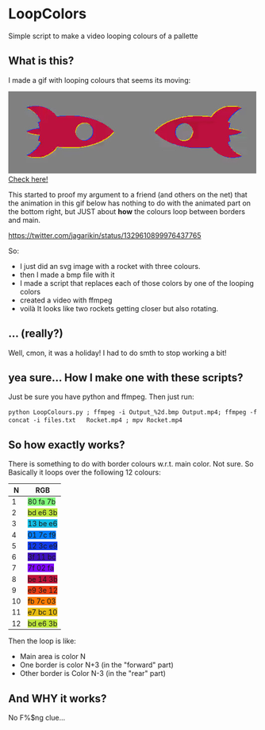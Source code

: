 # LoopColors
Simple script to make a video looping colours of a pallette

## What is this?

I made a gif with looping colours that seems its moving:

![Rocket](mpv-shot0001.jpg)
[Check here!](https://github.com/monticellifernando/LoopColors/blob/main/Rocket.mp4?raw=true)


This started to proof my argument to a friend (and others on the net) that the animation in this gif below 
has nothing to do with the animated part on the bottom right, but JUST about **how** the colours loop between borders and main.

https://twitter.com/jagarikin/status/1329610899976437765


So:
* I just did an svg image with a rocket with three colours. 
* then I made a bmp file with it
* I made a script that replaces each of those colors by one of the looping colors
* created a video with ffmpeg
* voilà 
It looks like two rockets getting closer but also rotating.

## ... (really?)
Well, cmon, it was a holiday! I had to do smth to stop working a bit!

## yea sure... How I make one with these scripts?

Just be sure you have python and ffmpeg. Then just run:
```
python LoopColours.py ; ffmpeg -i Output_%2d.bmp Output.mp4; ffmpeg -f concat -i files.txt   Rocket.mp4 ; mpv Rocket.mp4
```

## So how exactly works?
There is something to do with border colours w.r.t. main color. Not sure. So Basically it loops over the following 12 colours:

| N  | RGB                                                      |
|----|----------------------------------------------------------|
| 1  | <span style="background-color:#80fa7b"> 80 fa 7b </span> |
| 2  | <span style="background-color:#bde63b"> bd e6 3b </span> |
| 3  | <span style="background-color:#13bee6"> 13 be e6 </span> |
| 4  | <span style="background-color:#017cf9"> 01 7c f9 </span> |
| 5  | <span style="background-color:#123ce9"> 12 3c e9 </span> |
| 6  | <span style="background-color:#3f11bc"> 3f 11 bc </span> |
| 7  | <span style="background-color:#7f02fa"> 7f 02 fa </span> |
| 8  | <span style="background-color:#be143b"> be 14 3b </span> |
| 9  | <span style="background-color:#e93e12"> e9 3e 12 </span> |
| 10 | <span style="background-color:#fb7c03"> fb 7c 03 </span> |
| 11 | <span style="background-color:#e7bc10"> e7 bc 10 </span> |
| 12 | <span style="background-color:#bde63b"> bd e6 3b </span> |

Then the loop is like:
* Main area is color N
* One border is color N+3 (in the "forward" part)
* Other border is Color N-3 (in the "rear" part)



## And WHY it  works?
No F%$ng clue...
